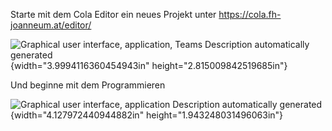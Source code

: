 Starte mit dem Cola Editor ein neues Projekt unter
<https://cola.fh-joanneum.at/editor/>

![Graphical user interface, application, Teams Description automatically
generated](./img/media/image2.png){width="3.9994116360454943in"
height="2.815009842519685in"}

Und beginne mit dem Programmieren

![Graphical user interface, application Description automatically
generated](./img/media/image3.png){width="4.127972440944882in"
height="1.943248031496063in"}